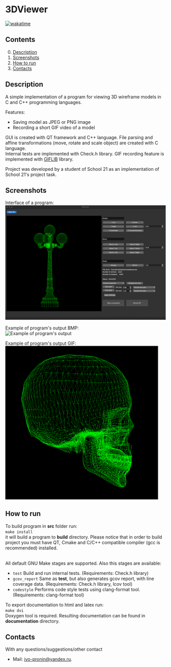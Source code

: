 # 3DViewer

[![wakatime](https://wakatime.com/badge/gitlab/students/C8_3DViewer_v1.0.ID_353532/Team__TL__fondaata_student.21_school.ru_.mVeQ_Jb_ReWH_NVhujHenA/C8_3DViewer_v1.0-1.svg)](https://wakatime.com/badge/gitlab/students/C8_3DViewer_v1.0.ID_353532/Team__TL__fondaata_student.21_school.ru_.mVeQ_Jb_ReWH_NVhujHenA/C8_3DViewer_v1.0-1)

## Contents

0. [Description](#description)
1. [Screenshots](#screenshots)
2. [How to run](#how-to-run)
3. [Contacts](#contacts)

## Description

A simple implementation of a program for viewing 3D wireframe models in C and C++ programming languages.

Features:
 - Saving model as JPEG or PNG image
 - Recording a short GIF video of a model

GUI is created with QT framework and C++ language. File parsing and affine transformations (move, rotate and scale object) are created with C language. \
Internal tests are implemented with Check.h library.
GIF recording feature is implemented with [GIFLIB](https://giflib.sourceforge.net/) library.

Project was developed by a student of School 21 as an implementation of School 21's project task.

## Screenshots

Interface of a program:\
![](misc/images/readme/screenshot_1.png "Interface of a program")

Example of program's output BMP: \
![](misc/images/readme/screenshot_2.bmp "Example of program's output")

Example of program's output GIF: \
![](misc/images/readme/gif_1.gif "Example of program's output GIF")

## How to run

To build program in **src** folder run: \
`` make install `` \
it will build a program to **build** directory. Please notice that in order to build project you must have QT, Cmake and C/C++ compatible compiler (gcc is recommended) installed. </br></br>

All default GNU Make stages are supported. Also this stages are available:
 - ``test`` Build and run internal tests. (Requirements: Check.h library)
 - ``gcov_report`` Same as **test**, but also generates gcov report, with line coverage data. (Requirements: Check.h library, lcov tool)
 - ``codestyle`` Performs code style tests using clang-format tool. (Requirements: clang-format tool)

To export documentation to html and latex run: \
`` make dvi `` \
Doxygen tool is required. Resulting documentation can be found in **documentation** directory.

## Contacts

With any questions/suggestions/other contact </br>
 - Mail: [ivo-pronin@yandex.ru](mailto:ivo-pronin@yandex.ru).
